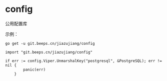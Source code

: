# config

公用配置库


示例：

```
go get -u git.beeps.cn/jiazujiang/config

import "git.beeps.cn/jiazujiang/config"

if err := config.Viper.UnmarshalKey("postgresql", &PostgreSQL); err != nil {
		panic(err)
	}
```

